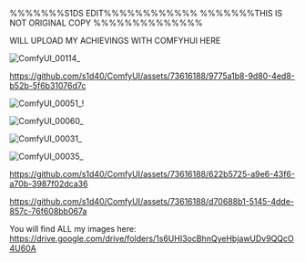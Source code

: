 %%%%%%%S1DS EDIT%%%%%%%%%%%%
%%%%%%%THIS IS NOT ORIGINAL COPY %%%%%%%%%%%%%%



WILL UPLOAD MY ACHIEVINGS WITH COMFYHUI HERE


![ComfyUI_00114_](https://github.com/s1d40/ComfyUI/assets/73616188/d2925ce9-ae50-4e92-88ff-c61aa9a571df)


https://github.com/s1d40/ComfyUI/assets/73616188/9775a1b8-9d80-4ed8-b52b-5f6b31076d7c




![ComfyUI_00051_](https://github.com/s1d40/ComfyUI/assets/73616188/d43132b4-88a3-47e6-ab4e-bd1055bfa45d)!





![ComfyUI_00060_](https://github.com/s1d40/ComfyUI/assets/73616188/69b8646e-d734-4ff6-95df-91c6b4e229c7)





![ComfyUI_00031_](https://github.com/s1d40/ComfyUI/assets/73616188/90b611a4-f061-4985-aeb0-5b735b32a9ef)




![ComfyUI_00035_](https://github.com/s1d40/ComfyUI/assets/73616188/cf4d6283-d6b1-494a-8dac-d944c8f4cb63)





https://github.com/s1d40/ComfyUI/assets/73616188/622b5725-a9e6-43f6-a70b-3987f02dca36





https://github.com/s1d40/ComfyUI/assets/73616188/d70688b1-5145-4dde-857c-76f608bb067a








You will find ALL my images here:
https://drive.google.com/drive/folders/1s6UHI3ocBhnQyeHbjawUDv9QQcO4U60A

